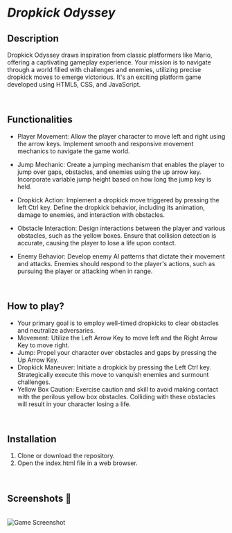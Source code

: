 # *Dropkick Odyssey*


## **Description**
Dropkick Odyssey draws inspiration from classic platformers like Mario, offering a captivating gameplay experience. Your mission is to navigate through a world filled with challenges and enemies, utilizing precise dropkick moves to emerge victorious. It's an exciting platform game developed using HTML5, CSS, and JavaScript.


<br>

## **Functionalities**

- Player Movement: Allow the player character to move left and right using the arrow keys. Implement smooth and responsive movement mechanics to navigate the game world.

- Jump Mechanic: Create a jumping mechanism that enables the player to jump over gaps, obstacles, and enemies using the up arrow key. Incorporate variable jump height based on how long the jump key is held.

- Dropkick Action: Implement a dropkick move triggered by pressing the left Ctrl key. Define the dropkick behavior, including its animation, damage to enemies, and interaction with obstacles.

- Obstacle Interaction: Design interactions between the player and various obstacles, such as the yellow boxes. Ensure that collision detection is accurate, causing the player to lose a life upon contact.

- Enemy Behavior: Develop enemy AI patterns that dictate their movement and attacks. Enemies should respond to the player's actions, such as pursuing the player or attacking when in range.

<br>

## **How to play?**

- Your primary goal is to employ well-timed dropkicks to clear obstacles and neutralize adversaries. 
- Movement: Utilize the Left Arrow Key to move left and the Right Arrow Key to move right.
- Jump: Propel your character over obstacles and gaps by pressing the Up Arrow Key.
- Dropkick Maneuver: Initiate a dropkick by pressing the Left Ctrl key. Strategically execute this move to vanquish enemies and surmount challenges.
- Yellow Box Caution: Exercise caution and skill to avoid making contact with the perilous yellow box obstacles. Colliding with these obstacles will result in your character losing a life.

<br>

## **Installation**
1. Clone or download the repository.
2. Open the index.html file in a web browser.


<br>

## **Screenshots 📸**

<br>
<img src="Screenshots/Dropkick_Odyssey.png" alt="Game Screenshot">



<br>

